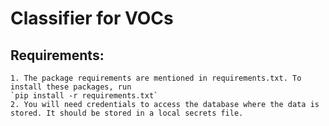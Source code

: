 # Classifier for VOCs

## Requirements: 
    1. The package requirements are mentioned in requirements.txt. To install these packages, run 
    `pip install -r requirements.txt`
    2. You will need credentials to access the database where the data is stored. It should be stored in a local secrets file. 

